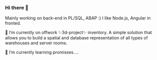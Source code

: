 ### Hi there 👋 

Mainly working on back-end in PL/SQL, ABAP :) I like Node.js, Angular in fronted.

🔭 I’m currently on offwork ✨3d-project✨ inventory. A simple solution that allows you to build a spatial and database representation of all types of warehouses and server rooms. 

🌱 I’m currently learning promisses....

<!--
**karol-preiskorn/karol-preiskorn** is a ✨ _special_ ✨ repository because its `README.md` (this file) appears on your GitHub profile.

Here are some ideas to get you started:

- 🔭 I’m currently working on ...
- 🌱 I’m currently learning ...
- 👯 I’m looking to collaborate on ...
- 🤔 I’m looking for help with ...
- 💬 Ask me about ...
- 📫 How to reach me: ...
- 😄 Pronouns: ...
- ⚡ Fun fact: ...
-->

